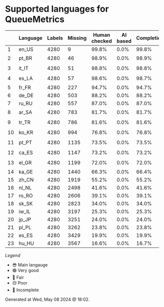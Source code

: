 # Supported languages for QueueMetrics

|  | Language | Labels | Missing | Human checked | AI based | Completion |   |
|--|----------|--------|---------|---------------|----------|------------|---|
| 1 | en_US | 4280 | 9 | 99.8% | 0.0% | 99.8% | 😎 |
| 2 | pt_BR | 4280 | 46 | 98.9% | 0.0% | 98.9% | 🟢 |
| 3 | it_IT | 4280 | 51 | 98.8% | 0.0% | 98.8% | 🟢 |
| 4 | es_LA | 4280 | 57 | 98.6% | 0.0% | 98.7% | 🟢 |
| 5 | fr_FR | 4280 | 227 | 94.7% | 0.0% | 94.7% | 🔵 |
| 6 | de_DE | 4280 | 503 | 88.2% | 0.0% | 88.2% | 🔵 |
| 7 | ru_RU | 4280 | 557 | 87.0% | 0.0% | 87.0% | 🔵 |
| 8 | ar_SA | 4280 | 783 | 81.7% | 0.0% | 81.7% | 🟡 |
| 9 | tr_TR | 4280 | 786 | 81.6% | 0.0% | 81.6% | 🟡 |
| 10 | ko_KR | 4280 | 994 | 76.8% | 0.0% | 76.8% | 🟡 |
| 11 | pt_PT | 4280 | 1135 | 73.5% | 0.0% | 73.5% | 🟡 |
| 12 | ca_ES | 4280 | 1147 | 73.2% | 0.0% | 73.2% | 🟡 |
| 13 | el_GR | 4280 | 1199 | 72.0% | 0.0% | 72.0% | 🟡 |
| 14 | ka_GE | 4280 | 1440 | 66.3% | 0.0% | 66.4% | 🔴 |
| 15 | zh_CN | 4280 | 1919 | 55.2% | 0.0% | 55.2% | 🔴 |
| 16 | nl_NL | 4280 | 2498 | 41.6% | 0.0% | 41.6% | 🔴 |
| 17 | ro_RO | 4280 | 2606 | 39.1% | 0.0% | 39.1% | 🔴 |
| 18 | sk_SK | 4280 | 2823 | 34.0% | 0.0% | 34.0% | 🔴 |
| 19 | iw_IL | 4280 | 3197 | 25.3% | 0.0% | 25.3% | 🔴 |
| 20 | jp_JP | 4280 | 3251 | 24.0% | 0.0% | 24.0% | 🔴 |
| 21 | pl_PL | 4280 | 3262 | 23.8% | 0.0% | 23.8% | 🔴 |
| 22 | es_ES | 4280 | 3429 | 19.9% | 0.0% | 19.9% | 🔴 |
| 23 | hu_HU | 4280 | 3567 | 16.6% | 0.0% | 16.7% | 🔴 |


*Legend*

- 😎 Main langauge
- 🟢 Very good
- 🔵 Fair
- 🟡 Poor
- 🔴 Incomplete


Generated at Wed, May 08 2024 @ 18:02.

